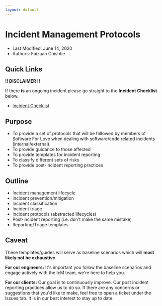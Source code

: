 ```yaml
---
layout: default
---
```


# Incident Management Protocols

* Last Modified: June 14, 2020
* Authors: Faizaan Chishtie

## Quick Links

**!! DISCLAIMER !!**

If there **is** an ongoing incident please go straight to the **Incident Checklist** below.

* [Incident Checklist](https://github.com/Software-For-Love/incident-management-protocols/blob/master/docs/checklist.md)

## Purpose

* To provide a set of protocols that will be followed by members of Software For Love when dealing with software/code related incidents (internal/external).
* To provide guidance to those affected
* To provide templates for incident reporting
* To classify different sets of risks
* To provide post-incident reporting practices

## Outline

* Incident management lifecycle
* Incident prevention/mitigation
* Incident classification
* Incident triage
* Incident protocols (abstracted lifecycles)
* Post-incident reporting (i.e. don't make the same mistake)
* Reporting/Triage templates

## Caveat

These templates/guides will serve as baseline scenarios which will **most likely not be exhaustive**.

**For our engineers:** It's important you follow the baseline scenarios and engage actively with the IcM team, we're here to help you.

**For our clients:** Our goal is to continuously improve. Our post incident reporting practices allow us to do so. 
If there are any concerns or suggestions that you'd like to make, feel free to open a ticket under the Issues tab. It is in our best interest to stay up to date.

